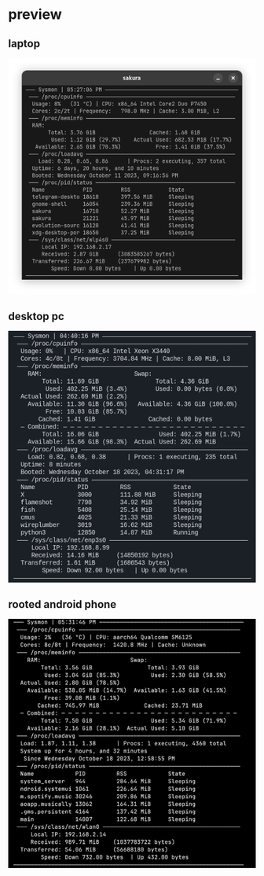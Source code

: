 # preview

## laptop
![sysmon preview 1](screens/preview-1.png)

## desktop pc
![sysmon preview 2](screens/preview-2.png)

## rooted android phone
![sysmon preview 3](screens/preview-3.png)

